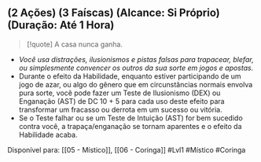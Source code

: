 ## (2 Ações) (3 Faíscas) (Alcance: Si Próprio) (Duração: Até 1 Hora)

> [!quote] A casa nunca ganha.

- *Você usa distrações, ilusionismos e pistas falsas para trapacear, blefar, ou simplesmente convencer os outros da sua sorte em jogos e apostas.* 
- Durante o efeito da Habilidade, enquanto estiver participando de um jogo de azar, ou algo do gênero que em circunstâncias normais envolva pura sorte, você pode fazer um Teste de Ilusionismo (DEX) ou Enganação (AST) de DC 10 + 5 para cada uso deste efeito para transformar um fracasso ou derrota em um sucesso ou vitória. 
- Se o Teste falhar ou se um Teste de Intuição (AST) for bem sucedido contra você, a trapaça/enganação se tornam aparentes e o efeito da Habilidade acaba.


Disponível para: [[05 - Místico]], [[06 - Coringa]]
#Lvl1  #Místico  #Coringa
